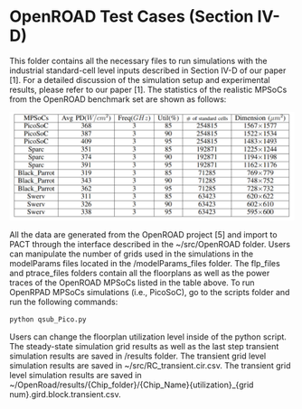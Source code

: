 # OpenROAD Test Cases (Section IV-D)
This folder contains all the necessary files to run simulations with the industrial standard-cell level inputs described in Section IV-D of our paper [1].
For a detailed discussion of the simulation setup and experimental results, please refer to our paper [1].
The statistics of the realistic MPSoCs from the OpenROAD benchmark set are shown as follows:

<p align="center">
<img src= "/image/OpenRoad.png" />
</p>

All the data are generated from the OpenROAD project [5] and import to PACT through the interface described in the ~/src/OpenROAD folder.
Users can manipulate the number of grids used in the simulations in the modelParams files located in the /modelParams_files folder. 
The flp_files and ptrace_files folders contain all the floorplans as well as the power traces of the OpenROAD MPSoCs listed in the table above.
To run OpenRPAD MPSoCs simulations (i.e., PicoSoC), go to the scripts folder and run the following commands:

```python
python qsub_Pico.py
```
Users can change the floorplan utilization level inside of the python script.
The steady-state simulation grid results as well as the last step transient simulation results are saved in /results folder. The transient grid level simulation results are saved in ~/src/RC_transient.cir.csv. The transient grid level simulation results are saved in ~/OpenRoad/results/{Chip_folder}/{Chip_Name}{utilization}_{grid num}.gird.block.transient.csv.
